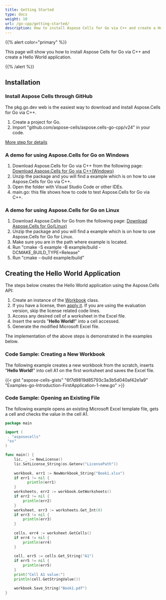 ```yaml
---
title: Getting Started
type: docs
weight: 10
url: /go-cpp/getting-started/
description: How to install Aspose Cells for Go via C++ and create a Hello World application.
---
```


{{% alert color="primary" %}}

This page will show you how to install Aspose Cells for Go via C++ and create a Hello World application.

{{% /alert %}}

## **Installation**

### **Install Aspose Cells through GitHub**

The pkg.go.dev web is the easiest way to download and install Aspose.Cells for Go via C++.

1. Create a project for Go.
2. Import "github.com/aspose-cells/aspose.cells-go-cpp/v24" in your code.

[More step for details](/cells/go-cpp/installation/)

### **A demo for using Aspose.Cells for Go on Windows**

1. Download Aspose.Cells for Go via C++ from the following page:
[Download Aspose.Cells for Go via C++(Windows)](https://downloads.aspose.com/cells/go-cpp/)
2. Unzip the package and you will find a example which is on how to use Aspose.Cells for Go via C++.
3. Open the folder with Visual Studio Code or other IDEs.
4. main.go: this file shows how to code to test Aspose.Cells for Go via C++.

### **A demo for using Aspose.Cells for Go on Linux**

1. Download Aspose.Cells for Go from the following page:
[Download Aspose.Cells for Go(Linux)](https://downloads.aspose.com/cells/go/)
2. Unzip the package and you will find a example which is on how to use Aspose.Cells for Go for Linux.
3. Make sure you are in the path where example is located.
4. Run "cmake -S example -B example/build -DCMAKE_BUILD_TYPE=Release"
5. Run "cmake --build example/build"

## **Creating the Hello World Application**

The steps below creates the Hello World application using the Aspose.Cells API:

1. Create an instance of the [Workbook](https://reference.aspose.com/cells/go-cpp/workbook/) class.
1. If you have a license, then [apply it](/cells/go-cpp/licensing/).
   If you are using the evaluation version, skip the license related code lines.
1. Access any desired cell of a worksheet in the Excel file.
1. Insert the words "**Hello World!**" into a cell accessed.
1. Generate the modified Microsoft Excel file.

The implementation of the above steps is demonstrated in the examples below.

### **Code Sample: Creating a New Workbook**

The following example creates a new workbook from the scratch, inserts "**Hello World!**" into cell A1 on the first worksheet and saves the Excel file.

{{< gist "aspose-cells-gists" "6f7d9819d85793c3a3b5d040af42e1a9" "Examples-go-Introduction-FirstApplication-1-new.go" >}}

### **Code Sample: Opening an Existing File**

The following example opens an existing Microsoft Excel template file, gets a cell and checks the value in the cell A1.

```Go
package main

import (
 . "asposecells"
 "os"
)

func main() {
    lic, _ := NewLicense()
    lic.SetLicense_String(os.Getenv("LicensePath"))
    
    workbook, err1 := NewWorkbook_String("Book1.xlsx")
    if err1 != nil {
          println(err1)
    }
    worksheets, err2 := workbook.GetWorksheets()
    if err2 != nil {
        println(err2)
    }
    worksheet, err3 := worksheets.Get_Int(0)
    if err3 != nil {
        println(err3)
    }
    
    cells, err4 := worksheet.GetCells()
    if err4 != nil {
        println(err4)
    }
    
    cell, err5 := cells.Get_String("A1")
    if err5 != nil {
        println(err5)
    }
    print("Cell A1 value:")
    println(cell.GetStringValue())

    workbook.Save_String("Book1.pdf")
}

````
